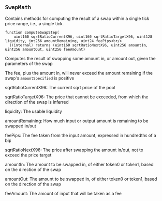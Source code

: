 
## `SwapMath`

Contains methods for computing the result of a swap within a single tick price range, i.e., a single tick.



 ```solidity 
 function computeSwapStep(
     uint160 sqrtRatioCurrentX96, uint160 sqrtRatioTargetX96, uint128 liquidity, int256 amountRemaining, uint24 feePips<br/>
   )(internal) returns (uint160 sqrtRatioNextX96, uint256 amountIn, uint256 amountOut, uint256 feeAmount)
 ``` 

Computes the result of swapping some amount in, or amount out, given the parameters of the swap

The fee, plus the amount in, will never exceed the amount remaining if the swap's `amountSpecified` is positive


sqrtRatioCurrentX96: The current sqrt price of the pool

sqrtRatioTargetX96: The price that cannot be exceeded, from which the direction of the swap is inferred

liquidity: The usable liquidity

amountRemaining: How much input or output amount is remaining to be swapped in/out

feePips: The fee taken from the input amount, expressed in hundredths of a bip


sqrtRatioNextX96: The price after swapping the amount in/out, not to exceed the price target

amountIn: The amount to be swapped in, of either token0 or token1, based on the direction of the swap

amountOut: The amount to be swapped in, of either token0 or token1, based on the direction of the swap

feeAmount: The amount of input that will be taken as a fee


